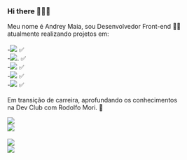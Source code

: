 ### Hi there 🙋🏼‍♂️

Meu nome é Andrey Maia, sou Desenvolvedor Front-end 👨‍💻<br>
atualmente realizando projetos em:<br>
<br>
 -<img src="https://img.shields.io/badge/HTML5-E34F26?style=for-the-badge&logo=html5&logoColor=white"> :white_check_mark: <br>
 -<img src="https://img.shields.io/badge/CSS3-1572B6?style=for-the-badge&logo=css3&logoColor=white">. :white_check_mark: <br>
 -<img src="https://img.shields.io/badge/JavaScript-323330?style=for-the-badge&logo=javascript&logoColor=F7DF1E"> :white_check_mark:  
 -<img src="https://img.shields.io/badge/React-20232A?style=for-the-badge&logo=react&logoColor=61DAFB"> :white_check_mark: <br>
 -<img src="https://img.shields.io/badge/Node.js-43853D?style=for-the-badge&logo=node.js&logoColor=white"> :white_check_mark: <br>
 <br>
Em transição de carreira, aprofundando os conhecimentos<br>
na Dev Club com Rodolfo Mori. 🚀 <br>

<a href="https://www.instagram.com/oandreymaia/"><img src="https://img.shields.io/badge/Instagram-E4405F?style=for-the-badge&logo=instagram&logoColor=white"></a> <br>
<a href="https://www.linkedin.com/in/andrey-maia-85a0b7243/"><img src="https://img.shields.io/badge/LinkedIn-0077B5?style=for-the-badge&logo=linkedin&logoColor=white"><br>
 <br>
 <img src="https://github-readme-stats.vercel.app/api?username=MaiaAndrey31&theme=blue-green"><br>
<img src="https://github-readme-stats.vercel.app/api/top-langs/?username=MaiaAndrey31&theme=blue-green">


<!--
**MaiaAndrey31/MaiaAndrey31** is a ✨ _special_ ✨ repository because its `README.md` (this file) appears on your GitHub profile.

Here are some ideas to get you started:

- 🔭 I’m currently working on ...
- 🌱 I’m currently learning ...
- 👯 I’m looking to collaborate on ...
- 🤔 I’m looking for help with ...
- 💬 Ask me about ...
- 📫 How to reach me: ...
- 😄 Pronouns: ...
- ⚡ Fun fact: ...
-->
